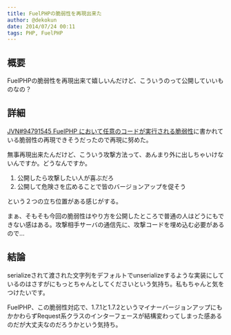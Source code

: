 ```yaml
---
title: FuelPHPの脆弱性を再現出来た
author: @dekokun
date: 2014/07/24 00:11
tags: PHP, FuelPHP
---
```


## 概要

FuelPHPの脆弱性を再現出来て嬉しいんだけど、こういうのって公開していいものなの？

## 詳細

[JVN#94791545 FuelPHP において任意のコードが実行される脆弱性](http://codezine.jp/article/detail/79209)に書かれている脆弱性の再現できそうだったので再現に努めた。

無事再現出来たんだけど、こういう攻撃方法って、あんまり外に出しちゃいけないんですか。どうなんですか。

1. 公開したら攻撃したい人が喜ぶだろ
2. 公開して危険さを広めることで皆のバージョンアップを促そう

という２つの立ち位置がある感じがする。

まぁ、そもそも今回の脆弱性はやり方を公開したところで普通の人はどうにもできない感はある。攻撃相手サーバの通信先に、攻撃コードを埋め込む必要があるので…

## 結論

serializeされて渡された文字列をデフォルトでunserializeするような実装にしているのはさすがにもっとちゃんとしてくださいという気持ち。私もちゃんと気をつけたいです。

FuelPHP、この脆弱性対応で、1.7.1と1.7.2というマイナーバージョンアップにもかかわらずRequest系クラスのインターフェースが結構変わってしまった感あるのだが大丈夫なのだろうかという気持ち。
